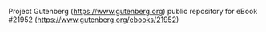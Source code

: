 Project Gutenberg (https://www.gutenberg.org) public repository for eBook #21952 (https://www.gutenberg.org/ebooks/21952)
